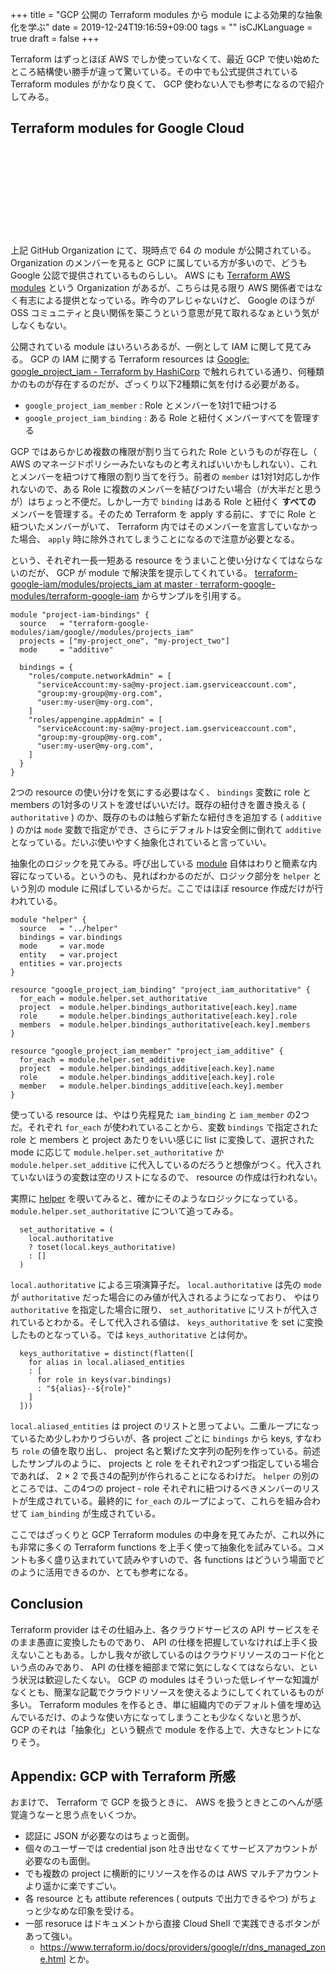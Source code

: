 +++
title = "GCP 公開の Terraform modules から module による効果的な抽象化を学ぶ"
date = 2019-12-24T19:16:59+09:00
tags = ""
isCJKLanguage = true
draft = false
+++

Terraform はずっとほぼ AWS でしか使っていなくて、最近 GCP で使い始めたところ結構使い勝手が違って驚いている。その中でも公式提供されている Terraform modules がかなり良くて、 GCP 使わない人でも参考になるので紹介してみる。

## Terraform modules for Google Cloud

<div class="iframely-embed"><div class="iframely-responsive" style="height: 140px; padding-bottom: 0;"><a href="https://github.com/terraform-google-modules" data-iframely-url="//cdn.iframe.ly/l2qMnlK"></a></div></div><script async src="//cdn.iframe.ly/embed.js" charset="utf-8"></script>

上記 GitHub Organization にて、現時点で 64 の module が公開されている。 Organization のメンバーを見ると GCP に属している方が多いので、どうも Google 公認で提供されているものらしい。 AWS にも [Terraform AWS modules](https://github.com/terraform-aws-modules) という Organization があるが、こちらは見る限り AWS 関係者ではなく有志による提供となっている。昨今のアレじゃないけど、 Google のほうが OSS コミュニティと良い関係を築こうという意思が見て取れるなぁという気がしなくもない。

公開されている module はいろいろあるが、一例として IAM に関して見てみる。 GCP の IAM に関する Terraform resources は [Google: google_project_iam - Terraform by HashiCorp](https://www.terraform.io/docs/providers/google/r/google_project_iam.html) で触れられている通り、何種類かのものが存在するのだが、ざっくり以下2種類に気を付ける必要がある。

* `google_project_iam_member` : Role とメンバーを1対1で紐つける
* `google_project_iam_binding` : ある Role と紐付くメンバーすべてを管理する

GCP ではあらかじめ複数の権限が割り当てられた Role というものが存在し（ AWS のマネージドポリシーみたいなものと考えればいいかもしれない）、これとメンバーを紐つけて権限の割り当てを行う。前者の `member` は1対1対応しか作れないので、ある Role に複数のメンバーを結びつけたい場合（が大半だと思うが）はちょっと不便だ。しかし一方で `binding` はある Role と紐付く **すべての** メンバーを管理する。そのため Terraform を apply する前に、すでに Role と紐ついたメンバーがいて、 Terraform 内ではそのメンバーを宣言していなかった場合、 `apply` 時に除外されてしまうことになるので注意が必要となる。

という、それぞれ一長一短ある resource をうまいこと使い分けなくてはならないのだが、 GCP が module で解決策を提示してくれている。 [terraform-google-iam/modules/projects_iam at master · terraform-google-modules/terraform-google-iam](https://github.com/terraform-google-modules/terraform-google-iam/tree/master/modules/projects_iam) からサンプルを引用する。

```hcl
module "project-iam-bindings" {
  source   = "terraform-google-modules/iam/google//modules/projects_iam"
  projects = ["my-project_one", "my-project_two"]
  mode     = "additive"

  bindings = {
    "roles/compute.networkAdmin" = [
      "serviceAccount:my-sa@my-project.iam.gserviceaccount.com",
      "group:my-group@my-org.com",
      "user:my-user@my-org.com",
    ]
    "roles/appengine.appAdmin" = [
      "serviceAccount:my-sa@my-project.iam.gserviceaccount.com",
      "group:my-group@my-org.com",
      "user:my-user@my-org.com",
    ]
  }
}
```

2つの resource の使い分けを気にする必要はなく、 `bindings` 変数に role と members の1対多のリストを渡せばいいだけ。既存の紐付きを置き換える ( `authoritative` ) のか、既存のものは触らず新たな紐付きを追加する ( `additive` ) のかは `mode` 変数で指定ができ、さらにデフォルトは安全側に倒れて `additive` となっている。だいぶ使いやすく抽象化されていると言っていい。

抽象化のロジックを見てみる。呼び出している [module](https://github.com/terraform-google-modules/terraform-google-iam/blob/master/modules/projects_iam/main.tf) 自体はわりと簡素な内容になっている。というのも、見ればわかるのだが、ロジック部分を `helper` という別の module に飛ばしているからだ。ここではほぼ resource 作成だけが行われている。

```hcl
module "helper" {
  source   = "../helper"
  bindings = var.bindings
  mode     = var.mode
  entity   = var.project
  entities = var.projects
}

resource "google_project_iam_binding" "project_iam_authoritative" {
  for_each = module.helper.set_authoritative
  project  = module.helper.bindings_authoritative[each.key].name
  role     = module.helper.bindings_authoritative[each.key].role
  members  = module.helper.bindings_authoritative[each.key].members
}

resource "google_project_iam_member" "project_iam_additive" {
  for_each = module.helper.set_additive
  project  = module.helper.bindings_additive[each.key].name
  role     = module.helper.bindings_additive[each.key].role
  member   = module.helper.bindings_additive[each.key].member
}
```

使っている resource は、やはり先程見た `iam_binding` と `iam_member` の2つだ。それぞれ `for_each` が使われていることから、変数 `bindings` で指定された role と members と project あたりをいい感じに list に変換して、選択された mode に応じて `module.helper.set_authoritative` か `module.helper.set_additive` に代入しているのだろうと想像がつく。代入されていないほうの変数は空のリストになるので、 resource の作成は行われない。

実際に [helper](https://github.com/terraform-google-modules/terraform-google-iam/blob/master/modules/helper/main.tf) を覗いてみると、確かにそのようなロジックになっている。 `module.helper.set_authoritative` について追ってみる。

```hcl
  set_authoritative = (
    local.authoritative
    ? toset(local.keys_authoritative)
    : []
  )
```

`local.authoritative` による三項演算子だ。 `local.authoritative` は先の `mode` が `authoritative` だった場合にのみ値が代入されるようになっており、 やはり `authoritative` を指定した場合に限り、 `set_authoritative` にリストが代入されているとわかる。そして代入される値は、 `keys_authoritative` を set に変換したものとなっている。では `keys_authoritative` とは何か。

```hcl
  keys_authoritative = distinct(flatten([
    for alias in local.aliased_entities
    : [
      for role in keys(var.bindings)
      : "${alias}--${role}"
    ]
  ]))
```

`local.aliased_entities` は project のリストと思ってよい。二重ループになっているため少しわかりづらいが、各 project ごとに `bindings` から keys, すなわち `role` の値を取り出し、 project 名と繋げた文字列の配列を作っている。前述したサンプルのように、 projects と role をそれぞれ2つずつ指定している場合であれば、 2 × 2 で長さ4の配列が作られることになるわけだ。 `helper` の別のところでは、この4つの project - role それぞれに紐つけるべきメンバーのリストが生成されている。最終的に `for_each` のループによって、これらを組み合わせて `iam_binding` が生成されている。

ここではざっくりと GCP Terraform modules の中身を見てみたが、これ以外にも非常に多くの Terraform functions を上手く使って抽象化を試みている。コメントも多く盛り込まれていて読みやすいので、各 functions はどういう場面でどのように活用できるのか、とても参考になる。

## Conclusion

Terraform provider はその仕組み上、各クラウドサービスの API サービスをそのまま愚直に変換したものであり、 API の仕様を把握していなければ上手く扱えないこともある。しかし我々が欲しているのはクラウドリソースのコード化という点のみであり、 API の仕様を細部まで常に気にしなくてはならない、という状況は歓迎したくない。 GCP の modules はそういった低レイヤーな知識がなくとも、簡潔な記載でクラウドリソースを使えるようにしてくれているものが多い。 Terraform modules を作るとき、単に組織内でのデフォルト値を埋め込んでいるだけ、のような使い方になってしまうことも少なくないと思うが、 GCP のそれは「抽象化」という観点で module を作る上で、大きなヒントになりそう。

## Appendix: GCP with Terraform 所感

おまけで、 Terraform で GCP を扱うときに、 AWS を扱うときとこのへんが感覚違うなーと思う点をいくつか。

* 認証に JSON が必要なのはちょっと面倒。
* 個々のユーザーでは credential json 吐き出せなくてサービスアカウントが必要なのも面倒。 
* でも複数の project に横断的にリソースを作るのは AWS マルチアカウントより遥かに楽ですごい。
* 各 resource とも attibute references ( outputs で出力できるやつ) がちょっと少なめな印象を受ける。
* 一部 resoruce はドキュメントから直接 Cloud Shell で実践できるボタンがあって強い。
  * https://www.terraform.io/docs/providers/google/r/dns_managed_zone.html とか。
